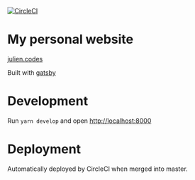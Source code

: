 [![CircleCI](https://circleci.com/gh/julienmachon/julien.codes.svg?style=svg)](https://circleci.com/gh/julienmachon/julien.codes)

# My personal website

[julien.codes](julien.codes)

Built with [gatsby](https://www.gatsbyjs.org/)

# Development

Run `yarn develop` and open [http://localhost:8000](http://localhost:8000)

# Deployment

Automatically deployed by CircleCI when merged into master.